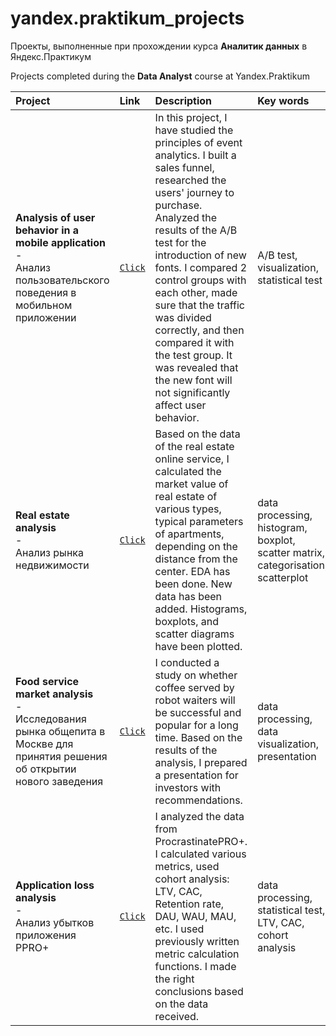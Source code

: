 # yandex.praktikum_projects

Проекты, выполненные при прохождении курса **Аналитик данных** в Яндекс.Практикум  

Projects completed during the **Data Analyst** course at Yandex.Praktikum

| Project | Link | Description | Key words |
| :------ | :--- |:------------|:----------|
| **Analysis of user behavior in a mobile application**<br /> - <br /> Анализ пользовательского поведения в мобильном приложении | <code>[Click](https://github.com/juliaradial/yandex.praktikum_projects/blob/main/%D0%90%D0%BD%D0%B0%D0%BB%D0%B8%D0%B7%20%D0%BF%D0%BE%D0%BB%D1%8C%D0%B7%D0%BE%D0%B2%D0%B0%D1%82%D0%B5%D0%BB%D1%8C%D1%81%D0%BA%D0%BE%D0%B3%D0%BE%20%D0%BF%D0%BE%D0%B2%D0%B5%D0%B4%D0%B5%D0%BD%D0%B8%D1%8F%20%D0%B2%20%D0%BC%D0%BE%D0%B1%D0%B8%D0%BB%D1%8C%D0%BD%D0%BE%D0%BC%20%D0%BF%D1%80%D0%B8%D0%BB%D0%BE%D0%B6%D0%B5%D0%BD%D0%B8%D0%B8/user_behavior_analysis_aab_test.ipynb)</code> | In this project, I have studied the principles of event analytics. I built a sales funnel, researched the users' journey to purchase. Analyzed the results of the A/B test for the introduction of new fonts. I compared 2 control groups with each other, made sure that the traffic was divided correctly, and then compared it with the test group. It was revealed that the new font will not significantly affect user behavior. | A/B test, visualization, statistical test |
| **Real estate analysis**<br /> - <br /> Анализ рынка недвижимости | <code>[Click](https://github.com/juliaradial/yandex.praktikum_projects/blob/main/%D0%90%D0%BD%D0%B0%D0%BB%D0%B8%D0%B7%20%D1%80%D1%8B%D0%BD%D0%BA%D0%B0%20%D0%BD%D0%B5%D0%B4%D0%B2%D0%B8%D0%B6%D0%B8%D0%BC%D0%BE%D1%81%D1%82%D0%B8/spb_real_estate_analysis.ipynb)</code> | Based on the data of the real estate online service, I calculated the market value of real estate of various types, typical parameters of apartments, depending on the distance from the center. EDA has been done. New data has been added. Histograms, boxplots, and scatter diagrams have been plotted. | data processing, histogram, boxplot, scatter matrix, categorisation, scatterplot |
| **Food service market analysis** <br /> - <br /> Исследования рынка общепита в Москве для принятия решения об открытии нового заведения | <code>[Click](https://github.com/juliaradial/yandex.praktikum_projects/blob/main/%D0%90%D0%BD%D0%B0%D0%BB%D0%B8%D0%B7%20%D1%80%D1%8B%D0%BD%D0%BA%D0%B0%20%D0%BE%D0%B1%D1%89%D0%B5%D0%BF%D0%B8%D1%82%D0%B0/food_service_market_analysis.ipynb)</code> | I conducted a study on whether coffee served by robot waiters will be successful and popular for a long time. Based on the results of the analysis, I prepared a presentation for investors with recommendations. | data processing, data visualization, presentation |
|**Application loss analysis** <br /> - <br /> Анализ убытков приложения PPRO+ | <code>[Click](https://github.com/juliaradial/yandex.praktikum_projects/blob/main/%D0%90%D0%BD%D0%B0%D0%BB%D0%B8%D0%B7%20%D1%83%D0%B1%D1%8B%D1%82%D0%BE%D1%87%D0%BD%D0%BE%D1%81%D1%82%D0%B8%20%D0%BF%D1%80%D0%B8%D0%BB%D0%BE%D0%B6%D0%B5%D0%BD%D0%B8%D1%8F/Application_loss_analysis.ipynb)</code> | I analyzed the data from ProcrastinatePRO+. I calculated various metrics, used cohort analysis: LTV, CAC, Retention rate, DAU, WAU, MAU, etc. I used previously written metric calculation functions. I made the right conclusions based on the data received. | data processing, statistical test, LTV, CAC, cohort analysis |
